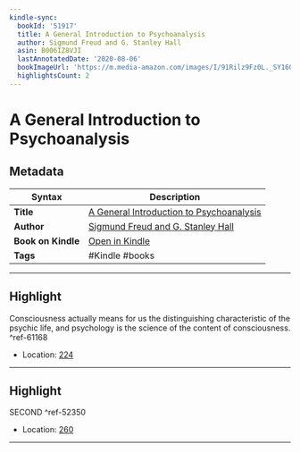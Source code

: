 ```yaml
---
kindle-sync:
  bookId: '51917'
  title: A General Introduction to Psychoanalysis
  author: Sigmund Freud and G. Stanley Hall
  asin: B006IZ8VJI
  lastAnnotatedDate: '2020-08-06'
  bookImageUrl: 'https://m.media-amazon.com/images/I/91Rilz9Fz0L._SY160.jpg'
  highlightsCount: 2
---
```

# A General Introduction to Psychoanalysis

## Metadata

| Syntax | Description |
| ---------- | ---------- |
| **Title** | [A General Introduction to Psychoanalysis](https://www.amazon.com/dp/B006IZ8VJI) |
| **Author** | [Sigmund Freud and G. Stanley Hall](https://www.amazon.comundefined) |
| **Book on Kindle** | <a href="kindle://book?action=open&asin=B006IZ8VJI" target="_blank">Open in Kindle</a> |
| **Tags** | #Kindle #books |

---

## Highlight

Consciousness actually means for us the distinguishing characteristic of the psychic life, and psychology is the science of the content of consciousness. ^ref-61168
- Location: [224](kindle://book?action=open&asin=B006IZ8VJI&location=224)

---
## Highlight

SECOND ^ref-52350
- Location: [260](kindle://book?action=open&asin=B006IZ8VJI&location=260)

---
